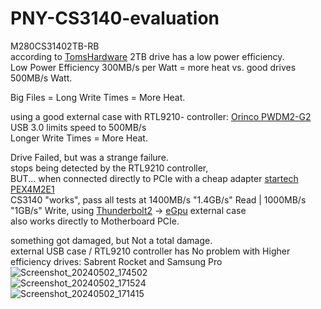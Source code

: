 # PNY-CS3140-evaluation

M280CS31402TB-RB </br>
according to [TomsHardware](https://www.tomshardware.com/reviews/pny-xlr8-cs3140-ssd-review/2) 2TB drive has a low power efficiency. </br>
Low Power Efficiency 300MB/s per Watt = more heat vs. good drives 500MB/s Watt. </br>

Big Files = Long Write Times = More Heat. </br>

using a good external case with RTL9210- controller: [Orinco PWDM2-G2](https://www.orico.cc/us/product/detail/8037.html) </br>
USB 3.0 limits speed to 500MB/s </br>
Longer Write Times = More Heat. </br>

Drive Failed, but was a strange failure. </br>
stops being detected by the RTL9210 controller, </br>
BUT... when connected directly to PCIe with a cheap adapter [startech PEX4M2E1](https://www.startech.com/en-us/hdd/pex4m2e1)  </br>
CS3140 "works", pass all tests at 1400MB/s "1.4GB/s" Read | 1000MB/s "1GB/s" Write,
using [Thunderbolt2](https://en.wikipedia.org/wiki/Thunderbolt_(interface)#Thunderbolt_2) -> [eGpu](https://egpu.io/best-egpu-buyers-guide/) external case </br>
also works directly to Motherboard PCIe. </br>

something got damaged, but Not a total damage. </br>
external USB case / RTL9210 controller has No problem with Higher efficiency drives: Sabrent Rocket and Samsung Pro </br>
![Screenshot_20240502_174502](https://github.com/juanpc2018/PNY-CS3140-evaluation/assets/33388902/9284acb4-74fc-457e-b91d-49919567c081) </br>
![Screenshot_20240502_171524](https://github.com/juanpc2018/PNY-CS3140-evaluation/assets/33388902/5a4d29fb-c6d8-491d-9462-7dc52044547e) </br>
![Screenshot_20240502_171415](https://github.com/juanpc2018/PNY-CS3140-evaluation/assets/33388902/d8038655-2ed6-488e-9383-5ab2733cf05f) </br>

